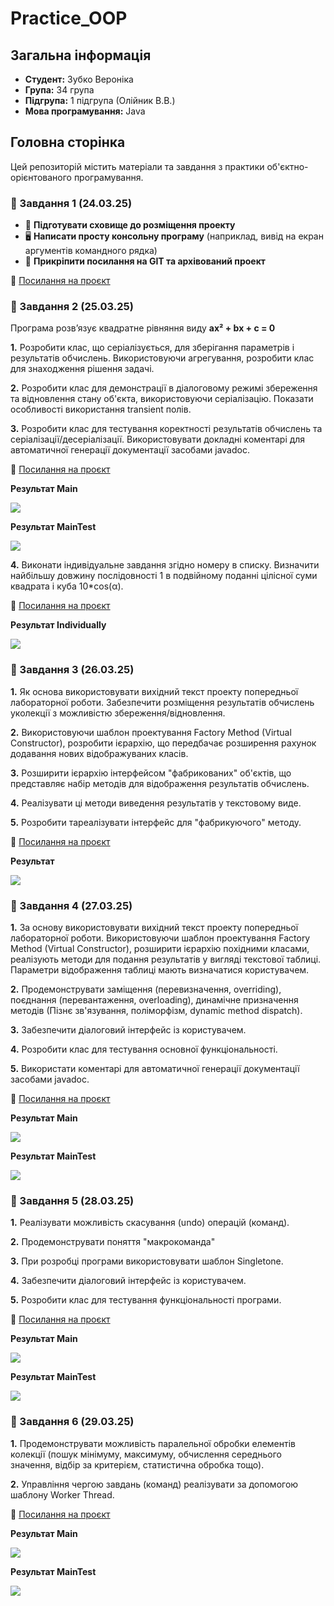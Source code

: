 # Practice_OOP

## Загальна інформація
- **Студент:** Зубко Вероніка  
- **Група:** 34 група  
- **Підгрупа:** 1 підгрупа (Олійник В.В.)  
- **Мова програмування:** Java  

## Головна сторінка
Цей репозиторій містить матеріали та завдання з практики об'єктно-орієнтованого програмування.

### 📌 Завдання 1 (24.03.25)
- 📂 **Підготувати сховище до розміщення проекту**
- 🖥 **Написати просту консольну програму** (наприклад, вивід на екран аргументів командного рядка)
- 🔗 **Прикріпити посилання на GIT та архівований проект**

📎 [Посилання на проєкт](https://github.com/rronik3/Practice_OOP/tree/main/ex1)

### 📌 Завдання 2 (25.03.25)
Програма розв’язує квадратне рівняння виду **ax² + bx + c = 0**

**1.** Розробити клас, що серіалізується, для зберігання параметрів і результатів обчислень.
Використовуючи агрегування, розробити клас для знаходження рішення задачі.

**2.** Розробити клас для демонстрації в діалоговому режимі збереження та відновлення стану об'єкта, використовуючи серіалізацію. Показати особливості використання transient полів. 

**3.** Розробити клас для тестування коректності результатів обчислень та серіалізації/десеріалізації.
Використовувати докладні коментарі для автоматичної генерації документації засобами javadoc.

📎 [Посилання на проєкт](https://github.com/rronik3/Practice_OOP/tree/main/src/ex2)

**Результат Main**

![](https://github.com/rronik3/Practice_OOP/blob/main/img/main.png)

**Результат MainTest**

![](https://github.com/rronik3/Practice_OOP/blob/main/img/maintest.png)

**4.** Виконати індивідуальне завдання згідно номеру в списку.
Визначити найбільшу довжину послідовності 1 в подвійному поданні цілісної суми квадрата і куба 10*cos(α).

📎 [Посилання на проєкт](https://github.com/rronik3/Practice_OOP/blob/main/src/ex2/Individually.java)

**Результат Individually**

![](https://github.com/rronik3/Practice_OOP/blob/main/img/individually_ex2.png)

### 📌 Завдання 3 (26.03.25)

**1.** Як основа використовувати вихідний текст проекту попередньої лабораторної роботи. Забезпечити розміщення результатів обчислень уколекції з можливістю збереження/відновлення.

**2.** Використовуючи шаблон проектування Factory Method (Virtual Constructor), розробити ієрархію, що передбачає розширення рахунок додавання нових відображуваних класів.

**3.** Розширити ієрархію інтерфейсом "фабрикованих" об'єктів, що представляє набір методів для відображення результатів обчислень.

**4.** Реалізувати ці методи виведення результатів у текстовому виде.

**5.** Розробити тареалізувати інтерфейс для "фабрикуючого" методу.

📎 [Посилання на проєкт](https://github.com/rronik3/Practice_OOP/tree/main/src/ex3)

**Результат**

![](https://github.com/rronik3/Practice_OOP/blob/main/img/main_ex3.png)

### 📌 Завдання 4 (27.03.25)

**1.** За основу використовувати вихідний текст проекту попередньої лабораторної роботи. Використовуючи шаблон проектування Factory Method (Virtual Constructor), розширити ієрархію похідними класами, реалізують методи для подання результатів у вигляді текстової таблиці. Параметри відображення таблиці мають визначатися користувачем.

**2.** Продемонструвати заміщення (перевизначення, overriding), поєднання (перевантаження, overloading), динамічне призначення методів (Пізнє зв'язування, поліморфізм, dynamic method dispatch).

**3.** Забезпечити діалоговий інтерфейс із користувачем.

**4.** Розробити клас для тестування основної функціональності.

**5.** Використати коментарі для автоматичної генерації документації засобами javadoc.

📎 [Посилання на проєкт](https://github.com/rronik3/Practice_OOP/tree/main/src/ex4)

**Результат Main**

![](https://github.com/rronik3/Practice_OOP/blob/main/img/Main_ex4.png)

**Результат MainTest**

![](https://github.com/rronik3/Practice_OOP/blob/main/img/Test_ex4.png)

### 📌 Завдання 5 (28.03.25)

**1.** Реалізувати можливість скасування (undo) операцій (команд).

**2.** Продемонструвати поняття "макрокоманда"

**3.** При розробці програми використовувати шаблон Singletone.

**4.** Забезпечити діалоговий інтерфейс із користувачем.

**5.** Розробити клас для тестування функціональності програми.

📎 [Посилання на проєкт](https://github.com/rronik3/Practice_OOP/tree/main/src/ex5)

**Результат Main**

![](https://github.com/rronik3/Practice_OOP/blob/main/img/Main_ex5.png)

**Результат MainTest**

![](https://github.com/rronik3/Practice_OOP/blob/main/img/MainTest_ex5.png)

### 📌 Завдання 6 (29.03.25)

**1.** Продемонструвати можливість паралельної обробки елементів колекції (пошук мінімуму, максимуму, обчислення середнього значення, відбір за критерієм, статистична обробка тощо).

**2.** Управління чергою завдань (команд) реалізувати за допомогою шаблону Worker Thread.

📎 [Посилання на проєкт](https://github.com/rronik3/Practice_OOP/tree/main/src/ex6)

**Результат Main**

![](https://github.com/rronik3/Practice_OOP/blob/main/img/Main_ex6.png)

**Результат MainTest**

![](https://github.com/rronik3/Practice_OOP/blob/main/img/MainTest_ex6.png)
